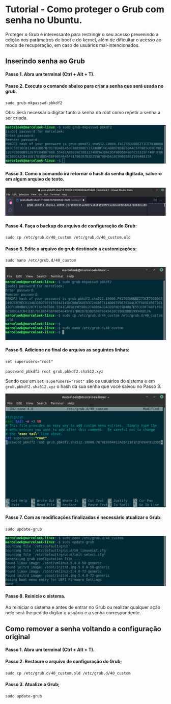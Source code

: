 # Tutorial - Como proteger o Grub com senha no Ubuntu.

Proteger o Grub é interessante para restringir o seu acesso prevenindo a edição nos parâmetros de boot e do kernel, além de dificultar o acesso ao modo de recuperação, em caso de usuários mal-intencionados. 

## Inserindo senha ao Grub

#### Passo 1. Abra um terminal (Ctrl + Alt + T).

#### Passo 2. Execute o comando abaixo para criar a senha que será usada no grub. 

``sudo grub-mkpasswd-pbkdf2``

Obs: Será necessário digitar tanto a senha do root como repetir a senha a ser criada.

![terminal_password_creation](/img/password.png)

#### Passo 3. Como o comando irá retornar o hash da senha digitada, salve-o em algum arquivo de texto.

![save_hash](/img/hash_pw.png)

#### Passo 4. Faça o backup do arquivo de configuração do Grub:

``sudo cp /etc/grub.d/40_custom /etc/grub.d/40_custom.old``

#### Passo 5. Edite o arquivo do grub destinado a customizações:

``sudo nano /etc/grub.d/40_custom``

![terminal_edit_grub_file](/img/edit_grub2.png)

#### Passo 6. Adicione no final do arquivo as seguintes linhas:

``set superusers="root"``

``password_pbkdf2 root grub.pbkdf2.sha512.xyz``

Sendo que em `set superusers="root"` são os usuários do sistema e em `grub.pbkdf2.sha512.xyz` o hash da sua senha que você salvou no Passo 3.

![edit_grub_file](/img/edit_grub.png)

#### Passo 7. Com as modificações finalizadas é necessário atualizar o Grub:

``sudo update-grub``

![update_grub](/img/update_grub.png)

#### Passo 8. Reinicie o sistema.

Ao reiniciar o sistema e antes de entrar no Grub ou realizar qualquer ação nele será lhe pedido digitar o usuário e a senha correspondente.

## Como remover a senha voltando a configuração original

#### Passo 1. Abra um terminal (Ctrl + Alt + T).

#### Passo 2. Restaure o arquivo de configuração do Grub;

``sudo cp /etc/grub.d/40_custom.old /etc/grub.d/40_custom``

#### Passo 3. Atualize o Grub;

``sudo update-grub``
